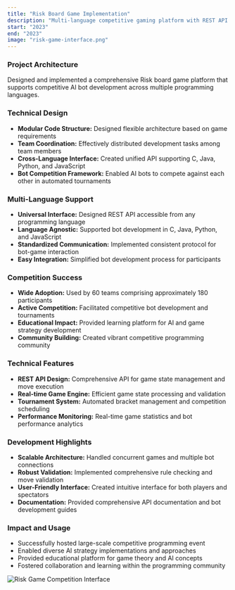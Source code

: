 ```yaml
---
title: "Risk Board Game Implementation"
description: "Multi-language competitive gaming platform with REST API and bot interface"
start: "2023"
end: "2023"
image: "risk-game-interface.png"
---
```


### Project Architecture
Designed and implemented a comprehensive Risk board game platform that supports competitive AI bot development across multiple programming languages.

### Technical Design
- **Modular Code Structure:** Designed flexible architecture based on game requirements
- **Team Coordination:** Effectively distributed development tasks among team members
- **Cross-Language Interface:** Created unified API supporting C, Java, Python, and JavaScript
- **Bot Competition Framework:** Enabled AI bots to compete against each other in automated tournaments

### Multi-Language Support
- **Universal Interface:** Designed REST API accessible from any programming language
- **Language Agnostic:** Supported bot development in C, Java, Python, and JavaScript
- **Standardized Communication:** Implemented consistent protocol for bot-game interaction
- **Easy Integration:** Simplified bot development process for participants

### Competition Success
- **Wide Adoption:** Used by 60 teams comprising approximately 180 participants
- **Active Competition:** Facilitated competitive bot development and tournaments
- **Educational Impact:** Provided learning platform for AI and game strategy development
- **Community Building:** Created vibrant competitive programming community

### Technical Features
- **REST API Design:** Comprehensive API for game state management and move execution
- **Real-time Game Engine:** Efficient game state processing and validation
- **Tournament System:** Automated bracket management and competition scheduling
- **Performance Monitoring:** Real-time game statistics and bot performance analytics

### Development Highlights
- **Scalable Architecture:** Handled concurrent games and multiple bot connections
- **Robust Validation:** Implemented comprehensive rule checking and move validation
- **User-Friendly Interface:** Created intuitive interface for both players and spectators
- **Documentation:** Provided comprehensive API documentation and bot development guides

### Impact and Usage
- Successfully hosted large-scale competitive programming event
- Enabled diverse AI strategy implementations and approaches
- Provided educational platform for game theory and AI concepts
- Fostered collaboration and learning within the programming community

![Risk Game Competition Interface](images/risk-game-interface.png)
